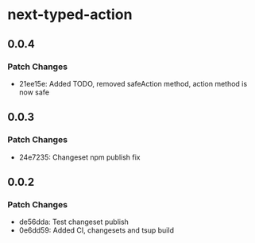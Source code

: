 # next-typed-action

## 0.0.4

### Patch Changes

- 21ee15e: Added TODO, removed safeAction method, action method is now safe

## 0.0.3

### Patch Changes

- 24e7235: Changeset npm publish fix

## 0.0.2

### Patch Changes

- de56dda: Test changeset publish
- 0e6dd59: Added CI, changesets and tsup build
